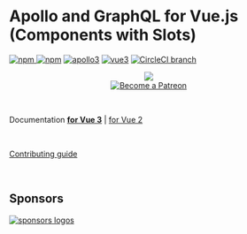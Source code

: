 # Apollo and GraphQL for Vue.js (Components with Slots)

[![npm](https://img.shields.io/npm/v/@vue/apollo-components.svg) ![npm](https://img.shields.io/npm/dm/@vue/apollo-components.svg)](https://www.npmjs.com/package/@vue/apollo-components)
[![apollo3](https://img.shields.io/badge/apollo-3.x-blue.svg)](https://www.apollographql.com/)
[![vue3](https://img.shields.io/badge/vue-3-brightgreen.svg)](https://vuejs.org/)
[![CircleCI branch](https://img.shields.io/circleci/build/github/vuejs/vue-apollo/v4.svg)](https://circleci.com/gh/vuejs/vue-apollo/tree/v4)

<p align="center">
  <img src="https://cdn-images-1.medium.com/max/800/1*H9AANoofLqjS10Xd5TwRYw.png">
  <br>
  <a href="https://www.patreon.com/akryum" target="_blank">
    <img src="https://c5.patreon.com/external/logo/become_a_patron_button.png" alt="Become a Patreon">
  </a>
  <br>
</p>

<br>

Documentation [**for Vue 3**](http://v4.apollo.vuejs.org) | [for Vue 2](https://apollo.vuejs.org/)

<br>

[Contributing guide](../CONTRIBUTING.md)

<br>

## Sponsors

[![sponsors logos](https://guillaume-chau.info/sponsors.png)](https://guillaume-chau.info/sponsors)
